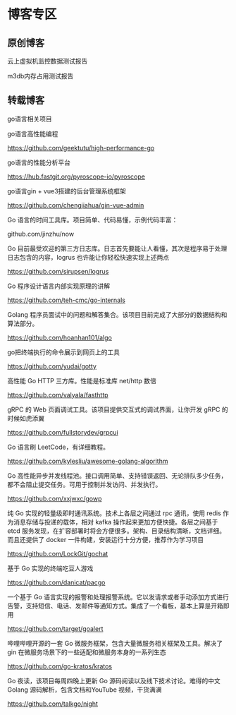 # 博客专区

## 原创博客

云上虚拟机监控数据测试报告

m3db内存占用测试报告

## 转载博客

go语言相关项目

go语言高性能编程

https://github.com/geektutu/high-performance-go

go语言的性能分析平台

https://hub.fastgit.org/pyroscope-io/pyroscope  

go语言gin + vue3搭建的后台管理系统框架

https://github.com/chengjiahua/gin-vue-admin

Go 语言的时间工具库。项目简单、代码易懂，示例代码丰富：

github.com/jinzhu/now

Go 目前最受欢迎的第三方日志库。日志首先要能让人看懂，其次是程序易于处理日志包含的内容，logrus 也许能让你轻松快速实现上述两点

https://github.com/sirupsen/logrus

Go 程序设计语言内部实现原理的讲解

https://github.com/teh-cmc/go-internals

Golang 程序员面试中的问题和解答集合。该项目目前完成了大部分的数据结构和算法部分。

https://github.com/hoanhan101/algo

go把终端执行的命令展示到网页上的工具

https://github.com/yudai/gotty

高性能 Go HTTP 三方库。性能是标准库 net/http 数倍

https://github.com/valyala/fasthttp

gRPC 的 Web 页面调试工具。该项目提供交互式的调试界面，让你开发 gRPC 的时候如虎添翼

https://github.com/fullstorydev/grpcui

Go 语言刷 LeetCode，有详细教程。

https://github.com/kylesliu/awesome-golang-algorithm

Go 高性能异步并发线程池。接口调用简单、支持错误返回、无论排队多少任务，都不会阻止提交任务。可用于控制并发访问、并发执行。

https://github.com/xxjwxc/gowp

纯 Go 实现的轻量级即时通讯系统。技术上各层之间通过 rpc 通讯，使用 redis 作为消息存储与投递的载体，相对 kafka 操作起来更加方便快捷。各层之间基于 etcd 服务发现，在扩容部署时将会方便很多。架构、目录结构清晰，文档详细。而且还提供了 docker 一件构建，安装运行十分方便，推荐作为学习项目

https://github.com/LockGit/gochat

基于 Go 实现的终端吃豆人游戏

https://github.com/danicat/pacgo

一个基于 Go 语言实现的报警和处理报警系统。它以发请求或者手动添加方式进行告警，支持短信、电话、发邮件等通知方式。集成了一个看板，基本上算是开箱即用

https://github.com/target/goalert

哔哩哔哩开源的一套 Go 微服务框架，包含大量微服务相关框架及工具。解决了 gin 在微服务场景下的一些适配和微服务本身的一系列生态

https://github.com/go-kratos/kratos

Go 夜读，该项目每周四晚上更新 Go 源码阅读以及线下技术讨论。难得的中文 Golang 源码解析，包含文档和YouTube 视频，干货满满

https://github.com/talkgo/night